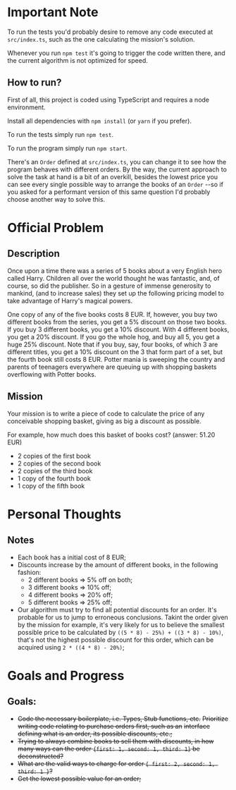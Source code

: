 # Important Note

To run the tests you'd probably desire to remove any code executed at
`src/index.ts`, such as the one calculating the mission's solution.

Whenever you run `npm test` it's going to trigger the code written there,
and the current algorithm is not optimized for speed.

## How to run?

First of all, this project is coded using TypeScript and requires a node
environment.

Install all dependencies with `npm install` (or `yarn` if you prefer).

To run the tests simply run `npm test`.

To run the program simply run `npm start`.

There's an `Order` defined at `src/index.ts`, you can change it to see how
the program behaves with different orders. By the way, the current approach
to solve the task at hand is a bit of an overkill, besides the lowest price
you can see every single possible way to arrange the books of an `Order`
--so if you asked for a performant version of this same question I'd probably
choose another way to solve this.

# Official Problem

## Description

Once upon a time there was a series of 5 books about a very English hero
called Harry. Children all over the world thought he was fantastic, and,
of course, so did the publisher. So in a gesture of immense generosity to
mankind, (and to increase sales) they set up the following pricing model
to take advantage of Harry's magical powers.

One copy of any of the five books costs 8 EUR. If, however, you buy two
different books from the series, you get a 5% discount on those two books.
If you buy 3 different books, you get a 10% discount. With 4 different
books, you get a 20% discount. If you go the whole hog, and buy all 5, you
get a huge 25% discount. Note that if you buy, say, four books, of which
3 are different titles, you get a 10% discount on the 3 that form part of
a set, but the fourth book still costs 8 EUR. Potter mania is sweeping the
country and parents of teenagers everywhere are queuing up with shopping
baskets overflowing with Potter books.

## Mission

Your mission is to write a piece of code to calculate the price of any
conceivable shopping basket, giving as big a discount as possible.

For example, how much does this basket of books cost? (answer: 51.20 EUR)

  * 2 copies of the first book
  * 2 copies of the second book
  * 2 copies of the third book
  * 1 copy of the fourth book
  * 1 copy of the fifth book

# Personal Thoughts

## Notes

  * Each book has a initial cost of 8 EUR;
  * Discounts increase by the amount of different books, in the following fashion:
    * 2 different books => 5% off on both;
    * 3 different books => 10% off;
    * 4 different books => 20% off;
    * 5 different books => 25% off;
  * Our algorithm must try to find all potential discounts for an order.
  It's probable for us to jump to erroneous conclusions. Takint the order
  given by the mission for example, it's very likely for us to believe the
  smallest possible price to be calculated by `((5 * 8) - 25%) + ((3 * 8) - 10%)`,
  that's not the highest possible discount for this order, which can be
  acquired using `2 * ((4 * 8) - 20%)`;

# Goals and Progress

## Goals:
  * ~~Code the necessary boilerplate, i.e. Types, Stub functions, etc.~~
  ~~Prioritize writing code relating to purchase orders first, such as an~~
  ~~interface defining what is an order, its possible discounts, etc.;~~
  * ~~Trying to always combine books to sell them with discounts, in how~~
  ~~many ways can the order `{first: 1, second: 1, third: 1}` be deconstructed?~~
  * ~~What are the valid ways to charge for order `{ first: 2, second: 1, third: 1 }`?~~
  * ~~Get the lowest possible value for an order;~~
